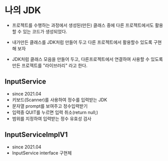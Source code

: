 # 나의 JDK
* 프로젝트를 수행하는 과정에서 생성된(만든) 클래스 중에 
다른 프로젝트에서도 활용할 수 있는 코드가 생성되었다.

* 내가만든 클래스를 JDK처럼 만들어 두고 다른 프로젝트에서
활용할수 있도록 구현해 보자

* JDK처럼 클래스 모음을 만들어 두고, 다른프로젝트에서 
연결하여 사용할 수 있도록 만든 프로젝트를 "라이브러리" 라고
한다.

## InputService
* since 2021.04
* 키보드(Scanner)를 사용하여 정수를 입력받는 JDK
* 문자열 prompt를 보여주고 정수입력받기
* 입력중 QUIT를 누르면 입력 취소(return null;)
* 범위를 지정하여 입력받는 정수 유효성 검사

## InputServiceImplV1
* since 2021.04
* InputService interface 구현체